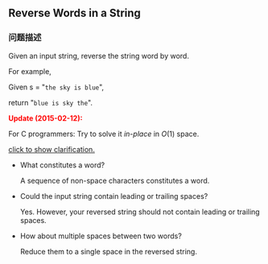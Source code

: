## Reverse Words in a String  
### 问题描述

Given an input string, reverse the string word by word.



For example,<br>
Given s = "`the sky is blue`",<br>
return "`blue is sky the`".



**<font color="red">Update (2015-02-12):</font>**<br>
For C programmers: Try to solve it *in-place* in *O*(1) space.


[click to show clarification.](#)


<ul>
<li>What constitutes a word?<br>
A sequence of non-space characters constitutes a word.</li>
<li>Could the input string contain leading or trailing spaces?<br>
Yes. However, your reversed string should not contain leading or trailing spaces.</li>
<li>How about multiple spaces between two words?<br>
Reduce them to a single space in the reversed string.</li>
</ul>

